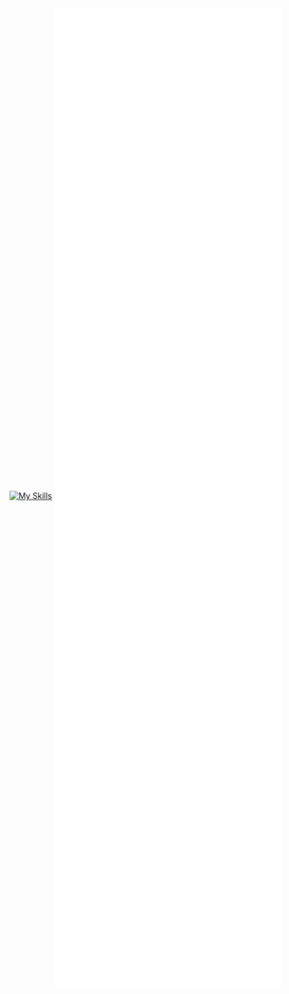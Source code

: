 [![My Skills](https://skillicons.dev/icons?i=js,html,css,wasm)](https://skillicons.dev)
<img align="center" src="/github-metrics.svg" alt="Metrics" width="400">
